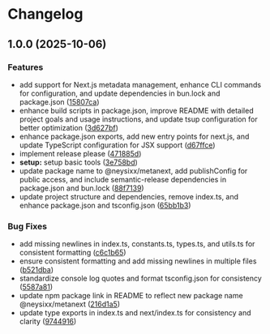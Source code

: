 # Changelog

## 1.0.0 (2025-10-06)


### Features

* add support for Next.js metadata management, enhance CLI commands for configuration, and update dependencies in bun.lock and package.json ([15807ca](https://github.com/Neysixx/seox/commit/15807ca5484eb9d460d740c3d9c3b1bc50c0d617))
* enhance build scripts in package.json, improve README with detailed project goals and usage instructions, and update tsup configuration for better optimization ([3d627bf](https://github.com/Neysixx/seox/commit/3d627bf349d59fe56e7b1a14892929a3c6e72ba7))
* enhance package.json exports, add new entry points for next.js, and update TypeScript configuration for JSX support ([d67ffce](https://github.com/Neysixx/seox/commit/d67ffce14716b7734bccf055f5270301b232a446))
* implement release please ([471885d](https://github.com/Neysixx/seox/commit/471885dda016701aaea5e67dfe31b24a3e634ccc))
* **setup:** setup basic tools ([3e758bd](https://github.com/Neysixx/seox/commit/3e758bd53c5ec2593b1163c6a0d9ef1c0ac60090))
* update package name to @neysixx/metanext, add publishConfig for public access, and include semantic-release dependencies in package.json and bun.lock ([88f7139](https://github.com/Neysixx/seox/commit/88f713919b11b1f1b8506a86bdbe8b1a24d7d25a))
* update project structure and dependencies, remove index.ts, and enhance package.json and tsconfig.json ([65bb1b3](https://github.com/Neysixx/seox/commit/65bb1b360e665dd01356279f735f64fe73f7f6bd))


### Bug Fixes

* add missing newlines in index.ts, constants.ts, types.ts, and utils.ts for consistent formatting ([c6c1b65](https://github.com/Neysixx/seox/commit/c6c1b65999828e9ff3b71ec07b0866002f4be949))
* ensure consistent formatting and add missing newlines in multiple files ([b521dba](https://github.com/Neysixx/seox/commit/b521dba5f975b1df52c78fe9acf6e8f7e4f35c37))
* standardize console log quotes and format tsconfig.json for consistency ([5587a81](https://github.com/Neysixx/seox/commit/5587a81edee1747bf04ecd1ad12c502385e6899c))
* update npm package link in README to reflect new package name @neysixx/metanext ([216d1a5](https://github.com/Neysixx/seox/commit/216d1a58b355939a23ec42015b0f997edc85abe4))
* update type exports in index.ts and next/index.ts for consistency and clarity ([9744916](https://github.com/Neysixx/seox/commit/97449166bf28d5558d90ec80d62cd0be91896c6d))
